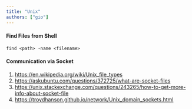 ```yaml
---
title: "Unix"
authors: ["gio"]
---
```


#### Find Files from Shell

```
find <path> -name <filename>
```

#### Communication via Socket

1. https://en.wikipedia.org/wiki/Unix_file_types
2. https://askubuntu.com/questions/372725/what-are-socket-files
3. https://unix.stackexchange.com/questions/243265/how-to-get-more-info-about-socket-file
4. https://troydhanson.github.io/network/Unix_domain_sockets.html
